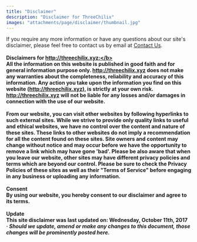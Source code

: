 ```yaml
---
title: "Disclaimer"
description: "Disclaimer for ThreeChilix"
images: "attachments/page/disclaimer/thumbnail.jpg"
---
```

If you require any more information or have any questions about our site's disclaimer, please feel free to contact us by email at <a href="http://threechilix.xyz/contact/">Contact Us</a>.<br /><br />
<b>Disclaimers for http://threechilix.xyz:</b><br />
All the information on this website is published in good faith and for general information purpose only. http://threechilix.xyz does not make any warranties about the completeness, reliability and accuracy of this information. Any action you take upon the information you find on this website (http://threechilix.xyz), is strictly at your own risk. http://threechilix.xyz will not be liable for any losses and/or damages in connection with the use of our website.<br /><br />
From our website, you can visit other websites by following hyperlinks to such external sites. While we strive to provide only quality links to useful and ethical websites, we have no control over the content and nature of these sites. These links to other websites do not imply a recommendation for all the content found on these sites. Site owners and content may change without notice and may occur before we have the opportunity to remove a link which may have gone 'bad'.
Please be also aware that when you leave our website, other sites may have different privacy policies and terms which are beyond our control. Please be sure to check the Privacy Policies of these sites as well as their "Terms of Service" before engaging in any business or uploading any information.<br /><br />
<b>Consent</b><br />
By using our website, you hereby consent to our disclaimer and agree to its terms.<br /><br />
<b>Update</b><br />
This site disclaimer was last updated on: Wednesday, October 11th, 2017<br />
<i>· Should we update, amend or make any changes to this document, those changes will be prominently posted here.</i>
